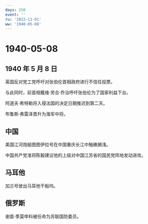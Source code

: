 ```yaml
---
days: 250
event: ''
ru: '2022-11-01'
ww: '1940-05-08'
---
```


# 1940-05-08

## 1940 年 5 月 8 日

英国反对党工党呼吁对张伯伦首相政府进行不信任投票。

与此同时，前首相戴维·劳合·乔治呼吁张伯伦为了国家利益下台。

阿道夫·希特勒将入侵法国的决定日期推迟到第二天。

布鲁斯·弗雷泽晋升为海军中将。

## 中国

美国江河炮艇图图伊拉号在中国重庆长江中触礁搁浅。

中国共产党准将陈毅建议他的上级对中国江苏省的国民党阵地发动进攻。

## 马耳他

加兰号驶出马耳他干船坞。

## 俄罗斯

谢苗·季莫申科被任命为苏联国防委员。